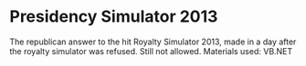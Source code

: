 Presidency Simulator 2013
======================

The republican answer to the hit Royalty Simulator 2013, made in a day after the royalty simulator was refused. Still not allowed.
Materials used: VB.NET